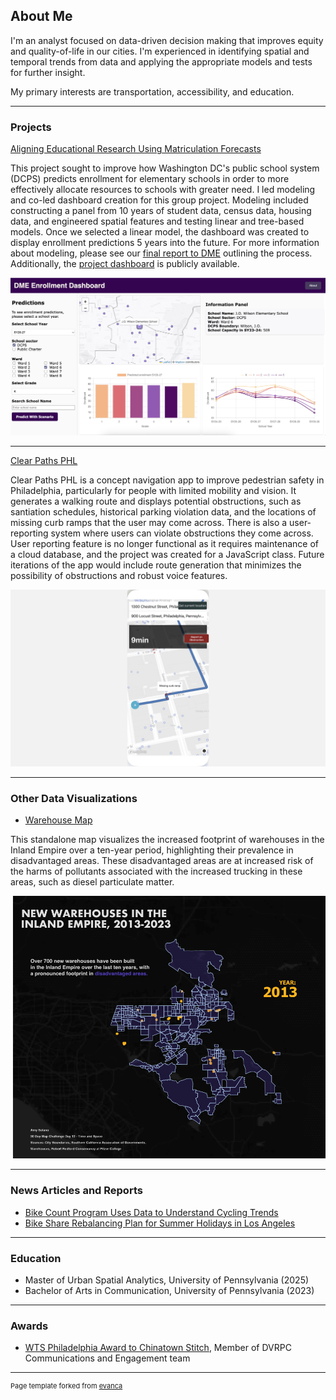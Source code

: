 ## About Me
  I'm an analyst focused on data-driven decision making that improves equity and quality-of-life in our cities. I'm experienced in identifying spatial and temporal trends from data and applying the appropriate models and tests for further insight.

  My primary interests are transportation, accessibility, and education. 



---
### Projects

[Aligning Educational Research Using Matriculation Forecasts](http://example.com/)

This project sought to improve how Washington DC's public school system (DCPS) predicts enrollment for elementary schools in order to more effectively allocate resources to schools with greater need. I led modeling and co-led dashboard creation for this group project. Modeling included constructing a panel from 10 years of student data, census data, housing data, and engineered spatial features and testing linear and tree-based models. Once we selected a linear model, the dashboard was created to display enrollment predictions 5 years into the future. For more information about modeling, please see our [final report to DME](https://pennmusa.github.io/MUSA_801.io/project_41/DCED.html) outlining the process. Additionally, the [project dashboard](https://jasmine-404.github.io/DME-Enrollment-Dashboard/) is publicly available.

<img src="images/dme_dashboard.png?raw=true"/>

---

[Clear Paths PHL](https://solanoamy.github.io/engagement-project/)

Clear Paths PHL is a concept navigation app to improve pedestrian safety in Philadelphia, particularly for people with limited mobility and vision. It generates a walking route and displays potential obstructions, such as santiation schedules, historical parking violation data, and the locations of missing curb ramps that the user may come across. There is also a user-reporting system where users can violate obstructions they come across. User reporting feature is no longer functional as it requires maintenance of a cloud database, and the project was created for a JavaScript class. Future iterations of the app would include route generation that minimizes the possibility of obstructions and robust voice features.

<img src="images/ped_app.jpeg?raw=true"/>

---

### Other Data Visualizations

- [Warehouse Map](https://github.com/solanoamy/30DayMap24/blob/main/scripts/12-amy.R)

This standalone map visualizes the increased footprint of warehouses in the Inland Empire over a ten-year period, highlighting their prevalence in disadvantaged areas. These disadvantaged areas are at increased risk of the harms of pollutants associated with the increased trucking in these areas, such as diesel particulate matter. 

<img src="images/12-timespace-amy.gif"/>

---
### News Articles and Reports

- [Bike Count Program Uses Data to Understand Cycling Trends](https://www.dvrpc.org/news/2024/bicycle-count-program/)
- [Bike Share Rebalancing Plan for Summer Holidays in Los Angeles](solano_HW5.html)

---
### Education

 - Master of Urban Spatial Analytics, University of Pennsylvania (2025)
 - Bachelor of Arts in Communication, University of Pennsylvania (2023)

---

### Awards

- [WTS Philadelphia Award to Chinatown Stitch](https://dvrpc.org/news/2024/chinatown-stitch-receives-wts-award/), Member of DVRPC Communications and Engagement team



---
<p style="font-size:11px">Page template forked from <a href="https://github.com/evanca/quick-portfolio">evanca</a></p>
<!-- Remove above link if you don't want to attibute -->
